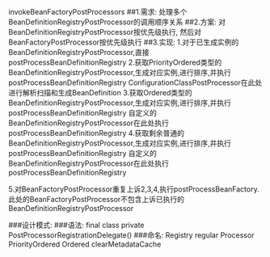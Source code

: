 
invokeBeanFactoryPostProcessors
##1.需求:
处理多个BeanDefinitionRegistryPostProcessor的调用顺序关系
##2.方案:
对BeanDefinitionRegistryPostProcessor按优先级执行,
然后对BeanFactoryPostProcessor按优先级执行
##3.实现:
1.对于已生成实例的BeanDefinitionRegistryPostProcessor,直接postProcessBeanDefinitionRegistry
2.获取PriorityOrdered类型的BeanDefinitionRegistryPostProcessor,生成对应实例,进行排序,并执行postProcessBeanDefinitionRegistry
ConfigurationClassPostProcessor在此处进行解析扫描和生成BeanDefinition
3.获取Ordered类型的BeanDefinitionRegistryPostProcessor,生成对应实例,进行排序,并执行postProcessBeanDefinitionRegistry
自定义的BeanDefinitionRegistryPostProcessor在此处执行postProcessBeanDefinitionRegistry
4.获取剩余普通的BeanDefinitionRegistryPostProcessor,生成对应实例,进行排序,并执行postProcessBeanDefinitionRegistry
自定义的BeanDefinitionRegistryPostProcessor在此处执行postProcessBeanDefinitionRegistry

5.对BeanFactoryPostProcessor重复上诉2,3,4,执行postProcessBeanFactory.此处的BeanFactoryPostProcessor不包含上诉已执行的
BeanDefinitionRegistryPostProcessor
  
###设计模式:
###语法:
final class
private PostProcessorRegistrationDelegate()
###命名:
Registry
regular
Processor
PriorityOrdered
Ordered
clearMetadataCache